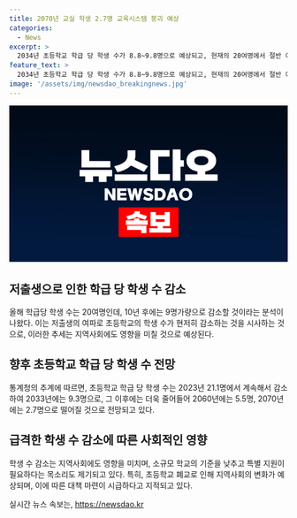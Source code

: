 ```yaml
---
title: 2070년 교실 학생 2.7명 교육시스템 붕괴 예상
categories:
  - News
excerpt: >
  2034년 초등학교 학급 당 학생 수가 8.8~9.8명으로 예상되고, 현재의 20여명에서 절반 이하로 감소할 것으로 분석됐다. 이는 저출생으로 인한 학령인구 붕괴로 인한 현상으로, 통계청의 추계를 바탕으로 예측됐다. 이에 따라 지역에서는 초등학교 폐교로 마을의 사회 구조가 변화할 수 있으며, 이에 대한 대비책 마련이 필요하다고 경고했다.
feature_text: >
  2034년 초등학교 학급 당 학생 수가 8.8~9.8명으로 예상되고, 현재의 20여명에서 절반 이하로 감소할 것으로 분석됐다. 이는 저출생으로 인한 학령인구 붕괴로 인한 현상으로, 통계청의 추계를 바탕으로 예측됐다. 이에 따라 지역에서는 초등학교 폐교로 마을의 사회 구조가 변화할 수 있으며, 이에 대한 대비책 마련이 필요하다고 경고했다.
image: '/assets/img/newsdao_breakingnews.jpg'
---
```


<p><img src="/assets/img/newsdao_breakingnews.jpg" alt="ontimetimes 속보" /></p>

<h2 data-ke-size="size26">저출생으로 인한 학급 당 학생 수 감소</h2>

<p data-ke-size="size16">올해 학급당 학생 수는 20여명인데, 10년 후에는 9명가량으로 감소할 것이라는 분석이 나왔다. 이는 저출생의 여파로 초등학교의 학생 수가 현저히 감소하는 것을 시사하는 것으로, 이러한 추세는 지역사회에도 영향을 미칠 것으로 예상된다.</p>

<h2 data-ke-size="size26">향후 초등학교 학급 당 학생 수 전망</h2>

<p data-ke-size="size16">통계청의 추계에 따르면, 초등학교 학급 당 학생 수는 2023년 21.1명에서 계속해서 감소하여 2033년에는 9.3명으로, 그 이후에는 더욱 줄어들어 2060년에는 5.5명, 2070년에는 2.7명으로 떨어질 것으로 전망되고 있다.</p>

<h2 data-ke-size="size26">급격한 학생 수 감소에 따른 사회적인 영향</h2>

<p data-ke-size="size16">학생 수 감소는 지역사회에도 영향을 미치며, 소규모 학교의 기준을 낮추고 특별 지원이 필요하다는 목소리도 제기되고 있다. 특히, 초등학교 폐교로 인해 지역사회의 변화가 예상되며, 이에 따른 대책 마련이 시급하다고 지적되고 있다.</p>
실시간 뉴스 속보는, <a href="https://newsdao.kr" rel="dofollow">https://newsdao.kr</a>


